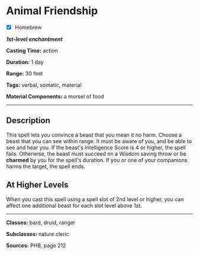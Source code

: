 # Animal Friendship

- [x] Homebrew

***1st-level enchantment***

**Casting Time:** action

**Duration:** 1 day

**Range:** 30 feet

**Tags:** verbal, somatic, material

**Material Components:** a morsel of food

---

## Description
This spell lets you convince a beast that you mean it no harm.
Choose a beast that you can see within range.
It must be aware of you, and be able to see and hear you.
If the beast's Intelligence Score is 4 or higher, the spell fails.
Otherwise, the beast must succeed on a Wisdom saving throw or be **charmed** by you for the spell's duration.
If you or one of your companions harms the target, the spell ends.

## At Higher Levels
When you cast this spell using a spell slot of 2nd level or higher, you can affect one additional beast for each slot level above 1st.

---

**Classes:** bard, druid, ranger

**Subclasses:** nature cleric

**Sources:** PHB, page 212

<!-- QA Pass Needed -->
